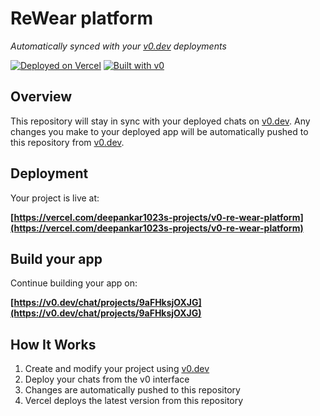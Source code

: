 # ReWear platform

*Automatically synced with your [v0.dev](https://v0.dev) deployments*

[![Deployed on Vercel](https://img.shields.io/badge/Deployed%20on-Vercel-black?style=for-the-badge&logo=vercel)](https://vercel.com/deepankar1023s-projects/v0-re-wear-platform)
[![Built with v0](https://img.shields.io/badge/Built%20with-v0.dev-black?style=for-the-badge)](https://v0.dev/chat/projects/9aFHksjOXJG)

## Overview

This repository will stay in sync with your deployed chats on [v0.dev](https://v0.dev).
Any changes you make to your deployed app will be automatically pushed to this repository from [v0.dev](https://v0.dev).

## Deployment

Your project is live at:

**[https://vercel.com/deepankar1023s-projects/v0-re-wear-platform](https://vercel.com/deepankar1023s-projects/v0-re-wear-platform)**

## Build your app

Continue building your app on:

**[https://v0.dev/chat/projects/9aFHksjOXJG](https://v0.dev/chat/projects/9aFHksjOXJG)**

## How It Works

1. Create and modify your project using [v0.dev](https://v0.dev)
2. Deploy your chats from the v0 interface
3. Changes are automatically pushed to this repository
4. Vercel deploys the latest version from this repository